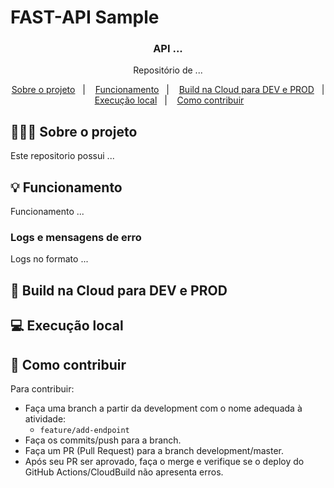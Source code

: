 # FAST-API Sample

<h3 align="center">
  API ...
</h3>

<p align="center">Repositório de ...</p>

<p align="center">
  <a href="#-sobre-o-projeto">Sobre o projeto</a>&nbsp;&nbsp;&nbsp;|&nbsp;&nbsp;&nbsp;
  <a href="#-funcionamento">Funcionamento</a>&nbsp;&nbsp;&nbsp;|&nbsp;&nbsp;&nbsp;
  <a href="#-build-na-cloud-para-dev-e-prod">Build na Cloud para DEV e PROD</a>&nbsp;&nbsp;&nbsp;|&nbsp;&nbsp;&nbsp;
  <a href="#-execução-local">Execução local</a>&nbsp;&nbsp;&nbsp;|&nbsp;&nbsp;&nbsp;
  <a href="#-como-contribuir">Como contribuir</a>&nbsp;&nbsp;&nbsp;
</p>

## 💇🏻‍♂️ Sobre o projeto

Este repositorio possui ...

## 💡 Funcionamento

Funcionamento ...

### Logs e mensagens de erro

Logs no formato ...

## 📜 Build na Cloud para DEV e PROD

## 💻 Execução local

## 🤔 Como contribuir

Para contribuir:
- Faça uma branch a partir da development com o nome adequada à atividade:
  - ```feature/add-endpoint```
- Faça os commits/push para a branch.
- Faça um PR (Pull Request) para a branch development/master.
- Após seu PR ser aprovado, faça o merge e verifique se o deploy do GitHub Actions/CloudBuild não apresenta erros.